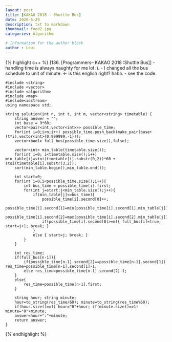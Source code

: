 ```yaml
---
layout: post
title: [KAKAO 2018 - Shuttle Bus]
date: 2020-5-29
description: txt to markdown
thumbnail: food2.jpg
categories: Algorithm

# Information for the author block
author : Loui
---
```


{% highlight c++ %}
	﻿[136. [Programmers– KAKAO 2018 :Shuttle Bus]]
	- handling time is always naughty for me lol :).
	- I changed all the bus schedule to unit of minute. <- is this english right? haha.
	- see the code.
	
	#include <string>
	#include <vector>
	#include <algorithm>
	#include <map>
	#include<iostream>
	using namespace std;
	
	string solution(int n, int t, int m, vector<string> timetable) {
	    string answer = "";
	    int base = 9*60;
	    vector<pair<int,vector<int>>> possible_time;
	    for(int i=0;i<n;i++) possible_time.push_back(make_pair(base+(t*i),vector<int>{0,999999,-1}));
	    vector<bool> full_bus(possible_time.size(),false);
	    
	    vector<int> min_table(timetable.size());
	    for(int i=0; i<timetable.size();i++) min_table[i]=stoi(timetable[i].substr(0,2))*60 + stoi(timetable[i].substr(3,2));
	    sort(min_table.begin(),min_table.end());
	    
	    int start=0;
	    for(int i=0;i<possible_time.size();i++){
	        int bus_time = possible_time[i].first;
	        for(int j=start;j<min_table.size();j++){
	            if(min_table[j]<=bus_time){
	                possible_time[i].second[0]++;
	                possible_time[i].second[1]=min(possible_time[i].second[1],min_table[j]);
	                possible_time[i].second[2]=max(possible_time[i].second[2],min_table[j]);
	                if(possible_time[i].second[0]>=m){ full_bus[i]=true; start=j+1; break; }
	            } 
	            else { start=j; break; }
	        }
	    }
	   
	    int res_time;
	    if(full_bus[n-1]){
	        if(possible_time[n-1].second[2]==possible_time[n-1].second[1]) res_time=possible_time[n-1].second[1]-1;
	        else res_time=possible_time[n-1].second[2]-1;
	    }
	    else{
	        res_time=possible_time[n-1].first;
	    }
	    
	    string hour; string minute;
	    hour=to_string(res_time/60); minute=to_string(res_time%60);
	    if(hour.size()==1) hour="0"+hour; if(minute.size()==1) minute="0"+minute;
	    answer=hour+":"+minute;
	    return answer;
	}
	
{% endhighlight %}

